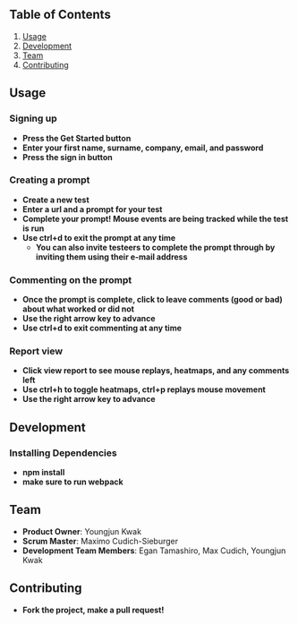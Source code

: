 ## Table of Contents

1. [Usage](#Usage)
1. [Development](#development)
1. [Team](#team)
1. [Contributing](#contributing)

## Usage

### Signing up
- __Press the Get Started button__
- __Enter your first name, surname, company, email, and password__
- __Press the sign in button__


### Creating a prompt
- __Create a new test__
- __Enter a url and a prompt for your test__
- __Complete your prompt! Mouse events are being tracked while the test is run__
- __Use ctrl+d to exit the prompt at any time__
  - __You can also invite testeers to complete the prompt through by inviting them using their e-mail address__

### Commenting on the prompt
- __Once the prompt is complete, click to leave comments (good or bad) about what worked or did not__
- __Use the right arrow key to advance__
- __Use ctrl+d to exit commenting at any time__

### Report view
- __Click view report to see mouse replays, heatmaps, and any comments left__
- __Use ctrl+h to toggle heatmaps, ctrl+p replays mouse movement__
- __Use the right arrow key to advance__



## Development

### Installing Dependencies
- __npm install__
- __make sure to run webpack__


## Team
- __Product Owner__: Youngjun Kwak
- __Scrum Master__: Maximo Cudich-Sieburger
- __Development Team Members__: Egan Tamashiro, Max Cudich, Youngjun Kwak


## Contributing
- __Fork the project, make a pull request!__